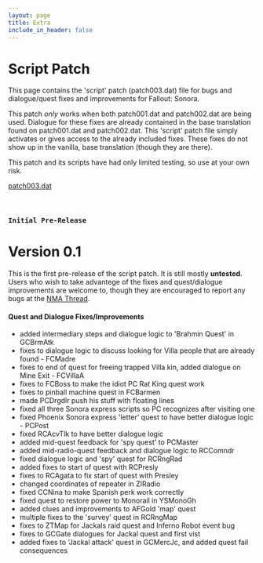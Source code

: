 ```yaml
---
layout: page
title: Extra
include_in_header: false
---
```


# Script Patch
This page contains the 'script' patch (patch003.dat) file for bugs and dialogue/quest fixes and improvements for Fallout: Sonora.

This patch *only* works when both patch001.dat and patch002.dat are being used. Dialogue for these fixes are already contained in the base translation found on patch001.dat and patch002.dat. This 'script' patch file simply activates or gives access to the already included fixes. These fixes do not show up in the vanilla, base translation (though they are there).

This patch and its scripts have had only limited testing, so use at your own risk. 

[patch003.dat](https://github.com/cambragol/Fallout-Sonora-English/releases/download/0.9/patch003.dat "patch003.dat")

<br>

### `Initial Pre-Release`
# **Version 0.1**
This is the first pre-release of the script patch. It is still mostly **untested**. Users who wish to take advantege of the fixes and quest/dialogue improvements are welcome to, though they are encouraged to report any bugs at the [NMA Thread](https://www.nma-fallout.com/threads/fallout-sonora-1-14-vanilla-translation.222396/).

#### Quest and Dialogue Fixes/Improvements
- added intermediary steps and dialogue logic to 'Brahmin Quest' in GCBrmAtk
- fixes to dialogue logic to discuss looking for Villa people that are already found - FCMadre
- fixes to end of quest for freeing trapped Villa kin, added dialogue on Mine Exit - FCVillaA
- fixes to FCBoss to make the idiot PC Rat King quest work
- fixes to pinball machine quest in FCBarmen
- made PCDrgdlr push his stuff with floating lines
- fixed all three Sonora express scripts so PC recognizes after visiting one
- fixed Phoenix Sonora express 'letter' quest to have better dialogue logic - PCPost
- fixed RCAcvTlk to have better dialogue logic
- added mid-quest feedback for 'spy quest' to PCMaster
- added mid-radio-quest feedback and dialogue logic to RCComndr
- fixed dialogue logic and 'spy' quest for RCRngRad
- added fixes to start of quest with RCPresly
- fixes to RCAgata to fix start of quest with Presley
- changed coordinates of repeater in ZIRadio
- fixed CCNina to make Spanish perk work correctly
- fixed quest to restore power to Monorail in YSMonoGh
- added clues and improvements to AFGold 'map' quest
- multiple fixes to the 'survey' quest in RCRngMap
- fixes to ZTMap for Jackals raid quest and Inferno Robot event bug
- fixes to GCGate dialogues for Jackal quest and first vist
- added fixes to 'Jackal attack' quest in GCMercJc, and added quest fail consequences

<br>
